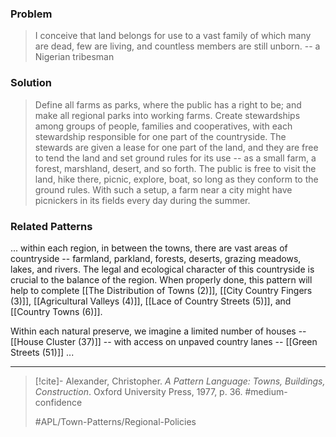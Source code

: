 ### Problem
>I conceive that land belongs for use to a vast family of which many are dead, few are living, and countless members are still unborn.
> -- a Nigerian tribesman

### Solution
>Define all farms as parks, where the public has a right to be; and make all regional parks into working farms.
>Create stewardships among groups of people, families and cooperatives, with each stewardship responsible for one part of the countryside. The stewards are given a lease for one part of the land, and they are free to tend the land and set ground rules for its use -- as a small farm, a forest, marshland, desert, and so forth. The public is free to visit the land, hike there, picnic, explore, boat, so long as they conform to the ground rules. With such a setup, a farm near a city might have picnickers in its fields every day during the summer.

### Related Patterns
... within each region, in between the towns, there are vast areas of countryside -- farmland, parkland, forests, deserts, grazing meadows, lakes, and rivers. The legal and ecological character of this countryside is crucial to the balance of the region. When properly done, this pattern will help to complete [[The Distribution of Towns (2)]], [[City Country Fingers (3)]], [[Agricultural Valleys (4)]], [[Lace of Country Streets (5)]], and [[Country Towns (6)]].

Within each natural preserve, we imagine a limited number of houses -- [[House Cluster (37)]] -- with access on unpaved country lanes -- [[Green Streets (51)]] ...

---

> [!cite]- Alexander, Christopher. _A Pattern Language: Towns, Buildings, Construction_. Oxford University Press, 1977, p. 36.
> #medium-confidence
>
> #APL/Town-Patterns/Regional-Policies
